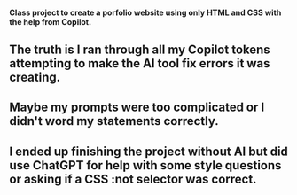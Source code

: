 #### Class project to create a porfolio website using only HTML and CSS with the help from Copilot.

## The truth is I ran through all my Copilot tokens attempting to make the AI tool fix errors it was creating.
## Maybe my prompts were too complicated or I didn't word my statements correctly.

## I ended up finishing the project without AI but did use ChatGPT for help with some style questions or asking if a CSS :not selector was correct.
